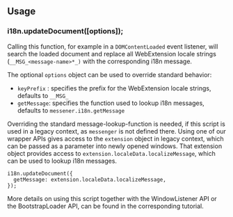 ## Usage

### i18n.updateDocument([options]);

Calling this function, for example in a `DOMContentLoaded` event listener, will search the loaded document and replace all WebExtension locale strings (`__MSG_<message-name>*_)` with the corresponding i18n message.

The optional `options` object can be used to override standard behavior:
* `keyPrefix` : specifies the prefix for the WebExtension locale strings, defaults to `__MSG_`
* `getMessage`: specifies the function used to lookup i18n messages, defaults to `messener.i18n.getMessage`

Overriding the standard message-lookup-function is needed, if this script is used in a legacy context, as `messenger` is not defined there. Using one of our wrapper APIs gives access to the `extension` object in legacy context, which can be passed as a parameter into newly opened windows. That extension object provides access to `extension.localeData.localizeMessage`, which can be used to lookup i18n messages.

```
i18n.updateDocument({
  getMessage: extension.localeData.localizeMessage,
});
```

More details on using this script together with the WindowListener API or the BootstrapLoader API, can be found in the corresponding tutorial.